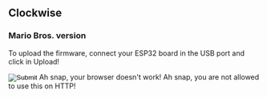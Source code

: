 ## Clockwise
### Mario Bros. version

To upload the firmware, connect your ESP32 board in the USB port and click in Upload!

<esp-web-install-button manifest="static/firmware_build/v1/manifest.json">
  
  <input type="image" slot="activate" src="pswitch.png" />
  <span slot="unsupported">Ah snap, your browser doesn't work!</span>
  <span slot="not-allowed">Ah snap, you are not allowed to use this on HTTP!</span>
</esp-web-install-button>
